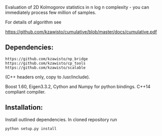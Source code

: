 
Evaluation of 2D Kolmogorov statistics in n log n complexity - you can immediately process few million of samples.

For details of algorithm see 

https://github.com/kzawisto/cumulative/blob/master/docs/cumulative.pdf

## Dependencies:

```
https://github.com/kzawisto/np_bridge
https://github.com/kzawisto/cp_tools
https://github.com/kzawisto/scalable
``` 
(C++ headers only, copy to /usr/include).

Boost 1.60, Eigen3.3.2, Cython and Numpy for python bindings.
C++14 compliant compiler.

## Installation:

Install outlined dependencies.
In cloned repository run
```
python setup.py install
```

